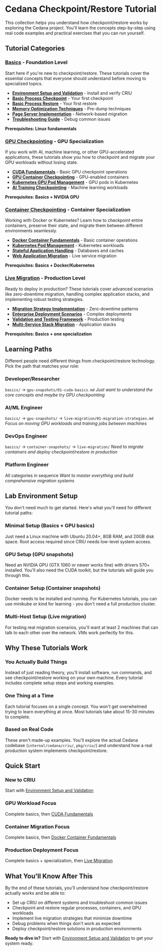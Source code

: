 # Cedana Checkpoint/Restore Tutorial

This collection helps you understand how checkpoint/restore works by exploring the Cedana project. You'll learn the concepts step-by-step using real code examples and practical exercises that you can run yourself.

## Tutorial Categories

### **[Basics](./basics/)** - Foundation Level
Start here if you're new to checkpoint/restore. These tutorials cover the essential concepts that everyone should understand before moving to specialized topics.
- **[Environment Setup and Validation](./basics/01-setup-and-validation.md)** - Install and verify CRIU
- **[Basic Process Checkpoint](./basics/02-basic-checkpoint.md)** - Your first checkpoint
- **[Basic Process Restore](./basics/03-basic-restore.md)** - Your first restore
- **[Memory Optimization Techniques](./basics/04-memory-optimization.md)** - Pre-dump techniques
- **[Page Server Implementation](./basics/05-page-server.md)** - Network-based migration
- **[Troubleshooting Guide](./basics/06-troubleshooting.md)** - Debug common issues

**Prerequisites: Linux fundamentals**

### **[GPU Checkpointing](./gpu-snapshots/)** - GPU Specialization
If you work with AI, machine learning, or other GPU-accelerated applications, these tutorials show you how to checkpoint and migrate your GPU workloads without losing state.
- **[CUDA Fundamentals](./gpu-snapshots/01-cuda-basics.md)** - Basic GPU checkpoint operations
- **[GPU Container Checkpointing](./gpu-snapshots/02-docker-gpu.md)** - GPU-enabled containers
- **[Kubernetes GPU Pod Management](./gpu-snapshots/03-kubernetes-gpu.md)** - GPU pods in Kubernetes
- **[AI Training Checkpointing](./gpu-snapshots/04-ai-training-checkpoint.md)** - Machine learning workloads

**Prerequisites: Basics + NVIDIA GPU**

### **[Container Checkpointing](./container-snapshots/)** - Container Specialization
Working with Docker or Kubernetes? Learn how to checkpoint entire containers, preserve their state, and migrate them between different environments seamlessly.
- **[Docker Container Fundamentals](./container-snapshots/01-docker-basics.md)** - Basic container operations
- **[Kubernetes Pod Management](./container-snapshots/02-kubernetes-pods.md)** - Kubernetes workloads
- **[Stateful Application Handling](./container-snapshots/03-stateful-apps.md)** - Databases and caches
- **[Web Application Migration](./container-snapshots/04-web-app-migration.md)** - Live service migration

**Prerequisites: Basics + Docker/Kubernetes**

### **[Live Migration](./live-migration/)** - Production Level
Ready to deploy in production? These tutorials cover advanced scenarios like zero-downtime migration, handling complex application stacks, and implementing robust testing strategies.
- **[Migration Strategy Implementation](./live-migration/01-migration-strategies.md)** - Zero-downtime patterns
- **[Enterprise Deployment Scenarios](./live-migration/02-enterprise-scenarios.md)** - Complex deployments
- **[Validation and Testing Framework](./live-migration/03-validation-testing.md)** - Production testing
- **[Multi-Service Stack Migration](./live-migration/04-multi-service-migration.md)** - Application stacks

**Prerequisites: Basics + one specialization**

## Learning Paths

Different people need different things from checkpoint/restore technology. Pick the path that matches your role:

### **Developer/Researcher**
`basics/` → `gpu-snapshots/01-cuda-basics.md`
*Just want to understand the core concepts and maybe try GPU checkpointing*

### **AI/ML Engineer**
`basics/` → `gpu-snapshots/` → `live-migration/01-migration-strategies.md`
*Focus on moving GPU workloads and training jobs between machines*

### **DevOps Engineer**
`basics/` → `container-snapshots/` → `live-migration/`
*Need to migrate containers and deploy checkpoint/restore in production*

### **Platform Engineer**
All categories in sequence
*Want to master everything and build comprehensive migration systems*

## Lab Environment Setup

You don't need much to get started. Here's what you'll need for different tutorial paths:

### **Minimal Setup** (Basics + GPU basics)
Just need a Linux machine with Ubuntu 20.04+, 8GB RAM, and 20GB disk space. Root access required since CRIU needs low-level system access.

### **GPU Setup** (GPU snapshots)
Need an NVIDIA GPU (GTX 1060 or newer works fine) with drivers 570+ installed. You'll also need the CUDA toolkit, but the tutorials will guide you through this.

### **Container Setup** (Container snapshots)
Docker needs to be installed and running. For Kubernetes tutorials, you can use minikube or kind for learning - you don't need a full production cluster.

### **Multi-Host Setup** (Live migration)
For testing real migration scenarios, you'll want at least 2 machines that can talk to each other over the network. VMs work perfectly for this.

## Why These Tutorials Work

### **You Actually Build Things**
Instead of just reading theory, you'll install software, run commands, and see checkpoint/restore working on your own machine. Every tutorial includes complete setup steps and working examples.

### **One Thing at a Time**
Each tutorial focuses on a single concept. You won't get overwhelmed trying to learn everything at once. Most tutorials take about 15-30 minutes to complete.

### **Based on Real Code**
These aren't made-up examples. You'll explore the actual Cedana codebase (`internal/cedana/criu/`, `pkg/criu/`) and understand how a real production system implements checkpoint/restore.

## Quick Start

### **New to CRIU**
Start with [Environment Setup and Validation](./basics/01-setup-and-validation.md)

### **GPU Workload Focus**
Complete basics, then [CUDA Fundamentals](./gpu-snapshots/01-cuda-basics.md)

### **Container Migration Focus**
Complete basics, then [Docker Container Fundamentals](./container-snapshots/01-docker-basics.md)

### **Production Deployment Focus**
Complete basics + specialization, then [Live Migration](./live-migration/)

## What You'll Know After This

By the end of these tutorials, you'll understand how checkpoint/restore actually works and be able to:
- Set up CRIU on different systems and troubleshoot common issues
- Checkpoint and restore regular processes, containers, and GPU workloads
- Implement live migration strategies that minimize downtime
- Debug problems when things don't work as expected
- Deploy checkpoint/restore solutions in production environments

**Ready to dive in?** Start with [Environment Setup and Validation](./basics/01-setup-and-validation.md) to get your system ready.